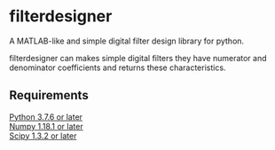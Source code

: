 # filterdesigner
A MATLAB-like and simple digital filter design library for python.  
  
filterdesigner can makes simple digital filters they have numerator and denominator coefficients and returns these characteristics.
  
## Requirements
[Python 3.7.6 or later](https://www.python.org/)  
[Numpy 1.18.1 or later](https://numpy.org/)  
[Scipy 1.3.2 or later](https://www.scipy.org/)
